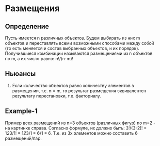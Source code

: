 # Размещения

## Определение
Пусть имеется n различных объектов.
Будем выбирать из них m объектов и переставлять всеми возможными способами между собой (то есть меняется и состав выбранных объектов, и их порядок). Получившиеся комбинации называются размещениями из n объектов по m, а их число равно: n!/(n-m)! 

## Ньюансы
1. Если количество объектов равно количеству элементов в размещении, т.е. n = m, то результат размещения эквивалентен результату перестановки, т.е. факториалу.


## Example-1
Пример всех размещений из n=3 объектов (различных фигур) по m=2 - на картинке справа. Согласно формуле, их должно быть:
3!/(3-2)! = 1*2*3/1! = 1*2*3/1 = 6/1 = 6. Т.е. из 3х элементов можно составить 6 размещений/пар.